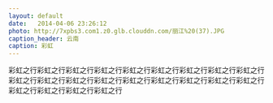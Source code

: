 ```yaml
---
layout: default
date:   2014-04-06 23:26:12
photo: http://7xpbs3.com1.z0.glb.clouddn.com/丽江%20(37).JPG
caption_header: 云南
caption: 彩虹
---
```


彩虹之行彩虹之行彩虹之行彩虹之行彩虹之行彩虹之行彩虹之行彩虹之行彩虹之行彩虹之行彩虹之行彩虹之行彩虹之行彩虹之行彩虹之行彩虹之行彩虹之行彩虹之行彩虹之行彩虹之行彩虹之行彩虹之行